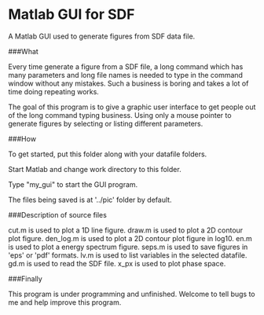 Matlab GUI for SDF
========================

A Matlab GUI used to generate figures from SDF data file.

###What

Every time generate a figure from a SDF file, a long command which has many parameters and long file names is needed to type in the command window without any mistakes. Such a business is boring and takes a lot of time doing repeating works.

The goal of this program is to give a graphic user interface to get people out of the long command typing business. Using only a mouse pointer to generate figures by selecting or listing different parameters.

###How

To get started, put this folder along with your datafile folders.

Start Matlab and change work directory to this folder.

Type "my_gui" to start the GUI program.

The files being saved is at '../pic' folder by default.

###Description of source files

cut.m is used to plot a 1D line figure.
draw.m is used to plot a  2D contour plot figure.
den_log.m is used to plot a  2D contour plot figure in log10.
en.m is used to plot a energy spectrum figure.
seps.m is used to save figures in 'eps' or 'pdf' formats.
lv.m is used to list variables in the selected datafile.
gd.m is used to read the SDF file.
x_px is used to plot phase space.

###Finally

This program is under programming and unfinished. Welcome to tell bugs to me and help improve this program.